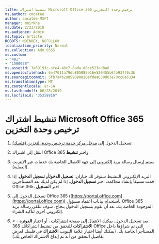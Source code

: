 ```yaml
---
title: تنشيط اشتراك Microsoft Office 365 ترخيص وحدة التخزين
ms.author: cmcatee
author: cmcatee-MSFT
manager: mnirkhe
ms.date: 2/23/2018
ms.audience: Admin
ms.topic: article
ROBOTS: NOINDEX, NOFOLLOW
localization_priority: Normal
ms.collection: Adm_O365
ms.custom:
- "481"
- "1500028"
ms.assetid: 7a6919fc-afe4-40c7-8ada-d8ce523ad8a8
ms.openlocfilehash: 6e47011a79db805085e16e520455b64b937f0c3b
ms.sourcegitcommit: 5fb7a4b28859690020efdea630d03e70cc0e6334
ms.translationtype: MT
ms.contentlocale: ar-SA
ms.lasthandoff: 06/28/2019
ms.locfileid: "35358816"
---
```

# <a name="activating-a-microsoft-office-365-volume-license-subscription"></a>تنشيط اشتراك Microsoft Office 365 ترخيص وحدة التخزين

1. تسجيل الدخول إلى [مدخل مركز خدمة ترخيص وحدة التخزين (فلسك)](http://go.microsoft.com/fwlink/p/?LinkId=329762).

2. انتقل إلى اشتراك Office 365 واختر **تنشيط**.

3. سيتم إرسال رسالة بريد إلكتروني إلى جهة الاتصال الخاصة بك خدمات عبر الإنترنت (العملية).

4. البريد الإلكتروني التنشيط ستوفر لك خياران: **تسجيل الدخول**أو **تسجيل الدخول**. إذا قمت مسبقاً بإنشاء محاكمة، اختر **تسجيل الدخول**. إذا لم يكن لديك بعد المستأجرين Office 365، اختر **التسجيل**.

5. تسجيل الدخول إلى Office 365 ([https://portal.office.com](https://portal.office.com)) باستخدام بيانات اعتماد مسؤول Office 365 الموجودة الخاصة بك. بعد أن تقوم بتسجيل الدخول بنجاح، سوف تتلقى رسالة بريد إلكتروني أخرى لتأكيد الشراء.

6. بعد تسجيل الدخول، يمكنك الانتقال إلى صفحة [اشتراكات](https://go.microsoft.com/fwlink/p/?linkid=842054) ، أو اختيار **الفوترة**  - \> **الاشتراكات** للتحقق من تنشيط اشتراكاتك 365 Office التي تم شراؤها داخل المستأجر الخاصة بك. (يمكنك أيضا اختيار علامة التبويب **الاشتراك** في فلسك لعرض تفاصيل التحقق من أنه تم إيداع الاشتراك الخاص بك.) 
